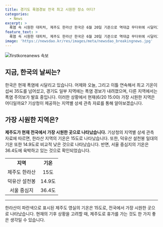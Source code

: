 ```yaml
---
title: 경기도 폭염경보 전국 최고 시원한 장소 어디?
categories:
  - News
excerpt: >
  폭염 속 시원한 대피처, 제주도 한라산 한국은 6월 20일 기준으로 역대급 무더위에 시달리고 있다. 가평, 고양, 용인, 안성 등에서는 폭염 경보가 발령되었으며, 대부분 지역에서 폭염 주의보가 발효 중이다. 그러나 기상청의 자료에 따르면, 현재 전국에서 가장 시원한 곳은 제주도의 한라산으로, 가장 높은 기온은 36.4도로 서울 중심지에서 기록되고 있다. 3시 기준으로 제주도 영실의 기온은 15도, 덕유산 설천봉은 14.9도로, 폭염을 피할 수 있는 안전한 장소로 눈에 띈다.
feature_text: >
  폭염 속 시원한 대피처, 제주도 한라산 한국은 6월 20일 기준으로 역대급 무더위에 시달리고 있다. 가평, 고양, 용인, 안성 등에서는 폭염 경보가 발령되었으며, 대부분 지역에서 폭염 주의보가 발효 중이다. 그러나 기상청의 자료에 따르면, 현재 전국에서 가장 시원한 곳은 제주도의 한라산으로, 가장 높은 기온은 36.4도로 서울 중심지에서 기록되고 있다. 3시 기준으로 제주도 영실의 기온은 15도, 덕유산 설천봉은 14.9도로, 폭염을 피할 수 있는 안전한 장소로 눈에 띈다.
image: 'https://newsdao.kr/res/images/meta/newsdao_breakingnews.jpg'
---
```


<p><img src="https://newsdao.kr/res/images/meta/newsdao_breakingnews.jpg" alt="firstkoreanews 속보" /></p>

<h2 data-ke-size="size26">지금, 한국의 날씨는?</h2>

<p data-ke-size="size16">한국은 현재 폭염에 시달리고 있습니다. 어제와 오늘, 그리고 이틀 연속해서 최고 기온이 섭씨 35도를 넘어섰고, 경기도 일부 지역에는 폭염 경보가 내려졌으며, 다른 지역에서는 폭염 주의보가 발효 중입니다. 이러한 상황에서 현재(6/20 15:00) 가장 시원한 지역은 어디일까요? 기상청이 제공하는 지역별 상세 관측 자료를 통해 알아보겠습니다.</p>

<h2 data-ke-size="size26">가장 시원한 지역은?</h2>

<p data-ke-size="size16"><b>제주도가 현재 전국에서 가장 시원한 곳으로 나타났습니다.</b> 기상청의 지역별 상세 관측 자료에 따르면, 한라산 지역의 기온은 15도로 나타났습니다. 또한, 덕유산 설천봉 일대의 기온 또한 14.9도로 비교적 낮은 것으로 나타났습니다. 반면, 서울 중심지의 기온은 36.4도에 육박하고 있는 것으로 확인되었습니다.</p>

<table>
    <tr>
        <td style="text-align: center; height: 17px;"><b>지역</b></td>
        <td style="text-align: center; height: 17px;"><b>기온</b></td>
    </tr>
    <tr>
        <td style="text-align: center; height: 17px;">제주도 한라산</td>
        <td style="text-align: center; height: 17px;">15도</td>
    </tr>
    <tr>
        <td style="text-align: center; height: 17px;">덕유산 설천봉</td>
        <td style="text-align: center; height: 17px;">14.9도</td>
    </tr>
    <tr>
        <td style="text-align: center; height: 17px;">서울 중심지</td>
        <td style="text-align: center; height: 17px;">36.4도</td>
    </tr>
</table>

<hr>

<p data-ke-size="size16">한라산이 파란색으로 표시된 제주도 영실의 기온은 15도로, 전국에서 가장 시원한 곳으로 나타났습니다. 현재의 기후 상황을 고려할 때, 제주도로 휴가를 가는 것도 한 가지 좋은 생각일 수 있습니다.</p>

